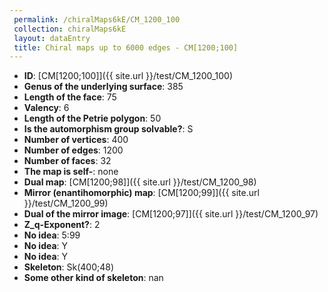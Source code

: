 ```yaml
--- 
 permalink: /chiralMaps6kE/CM_1200_100 
 collection: chiralMaps6kE
 layout: dataEntry
 title: Chiral maps up to 6000 edges - CM[1200;100]
---
```


- **ID**: [CM[1200;100]]({{ site.url }}/test/CM_1200_100)
- **Genus of the underlying surface**: 385
- **Length of the face**: 75
- **Valency**: 6
- **Length of the Petrie polygon**: 50
- **Is the automorphism group solvable?**: S
- **Number of vertices**: 400
- **Number of edges**: 1200
- **Number of faces**: 32
- **The map is self-**: none
- **Dual map**: [CM[1200;98]]({{ site.url }}/test/CM_1200_98)
- **Mirror (enantihomorphic) map**: [CM[1200;99]]({{ site.url }}/test/CM_1200_99)
- **Dual of the mirror image**: [CM[1200;97]]({{ site.url }}/test/CM_1200_97)
- **Z_q-Exponent?**: 2
- **No idea**:  5:99
- **No idea**: Y
- **No idea**: Y
- **Skeleton**: Sk(400;48)
- **Some other kind of skeleton**: nan
